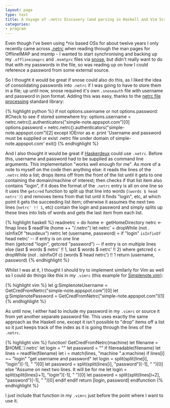 ```yaml
---
layout: page
type: text
title: A Voyage of .netrc Discovery (and parsing in Haskell and Vim Script)
categories: 
- program
---
```

Even though I've been using \*nix based OSs for about twelve years I only recently came across [.netrc](http://linux.die.net/man/5/netrc) when reading through the man pages for OfflineIMAP and msmtp - I wanted to start synchronising and backing up my `.offlineimaprc` and `.msmtprc` files via [snose](https://github.com/atomicules/snose), but didn't really want to do that with my passwords in the file, so was reading up on how I could reference a password from some external source.

So I thought it would be great if snose could also do this, as I liked the idea of consolidating passwords into `.netrc` if I was going to have to store them in a file; up until now, snose required it's own `.snoseauth` file with username and password in json format. Adding this was easy, thanks to the [netrc file processing](http://docs.python.org/library/netrc.html) standard library:

{% highlight python %}
if not options.username or not options.password:
	#Check to see if stored somewhere
	try:
		options.username = netrc.netrc().authenticators("simple-note.appspot.com")[0]
		options.password = netrc.netrc().authenticators("simple-note.appspot.com")[2]
	except IOError as e:
		print 'Username and password must be supplied or exist .netrc file under domain of simple-note.appspot.com'
		exit()
{% endhighlight %}

And I also  thought it would be great if [Haskerdeux](https://github.com/atomicules/HaskerDeux) could use `.netrc`. Before this, username and password had to be supplied as command line arguments. This implementation "works well enough for me". As more of a note to myself on the code then anything else: it reads the lines of the `.netrc` into a list; drops items off from the front of the list until it gets to one containing the domain/machine of interest; then checks if that list item also contains "login", if it does the format of the `.netrc` entry is all on one line so it uses the `getcred` function to split up that line into words (`(words $ head netrc')`) and removes items from that list until it finds "login", etc, at which point it gets the succeeding list item; otherwise it assumes the next two lines (`netrc' !! 1`, etc) contain the login and password and simply splits up these lines into lists of words and gets the last item from each list.

{% highlight haskell %}
readnetrc = do
	home <- getHomeDirectory
	netrc <- fmap lines $ readFile (home ++ "/.netrc")
	let netrc' = dropWhile (not . isInfixOf "teuxdeux") netrc
	let (username, password) = if "login" `isInfixOf` head netrc'
		-- if entry is on one line	
		then (getcred "login", getcred "password") 
		-- if entry is on multiple lines
		else (last $ words $ netrc' !! 1, last $ words $ netrc' !! 2)
		where getcred c = dropWhile (not . isInfixOf c) (words $ head netrc') !! 1
	return (username, password)
{% endhighlight %}

Whilst I was at it, I thought I should try to implement similarly for Vim as well so I could do things like this in my `.vimrc` (this example for [Simplenote.vim](https://github.com/mrtazz/simplenote.vim)):

{% highlight vim %}
let g:SimplenoteUsername = GetCredFromNetrc("simple-note.appspot.com")[0]
let g:SimplenotePassword = GetCredFromNetrc("simple-note.appspot.com")[1]
{% endhighlight %}

As until now, I either had to include my password in my `.vimrc` or source it from yet another separate password file. This uses exactly the same approach as the Haskell one, except it isn't possible to "drop" items off a list so it just keeps track of the index as it is going through the lines of the `.netrc`. 

{% highlight vim %}
function! GetCredFromNetrc(machine)
	let filename = $HOME.'/.netrc'
	let login = ""
	let password = ""
	if filereadable(filename)
		let lines = readfile(filename)
		let i = match(lines, "machine ".a:machine)
			if lines[i] =~ "login"
				"get username and password"
				let login = split(split(line[i], "login")[-1], " ")[0]
				let password = split(split(lines[i], "password")[-1], " ")[0]
			else 
				"Assume on next two lines. It will be for me
				let login = split(split(lines[i+1], "login")[-1], " ")[0]
				let password = split(split(lines[i+2], "password")[-1], " ")[0]
			endif
	endif
	return [login, password]
endfunction
{% endhighlight %}

I just include that function in my `.vimrc` just before the point where I want to use it.
